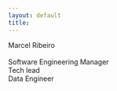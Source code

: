 ```yaml
---
layout: default
title:
---
```

Marcel Ribeiro
<br />
<br />
Software Engineering Manager
<br />
Tech lead
<br />
Data Engineer
